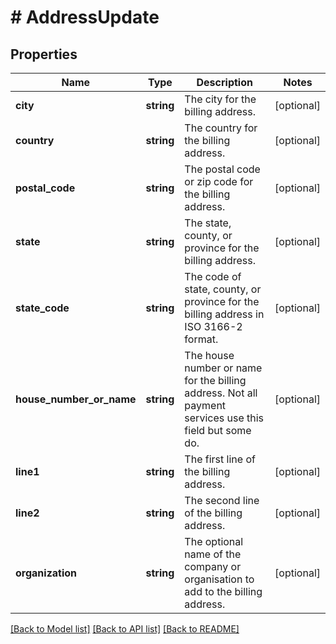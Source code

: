 # # AddressUpdate

## Properties

Name | Type | Description | Notes
------------ | ------------- | ------------- | -------------
**city** | **string** | The city for the billing address. | [optional]
**country** | **string** | The country for the billing address. | [optional]
**postal_code** | **string** | The postal code or zip code for the billing address. | [optional]
**state** | **string** | The state, county, or province for the billing address. | [optional]
**state_code** | **string** | The code of state, county, or province for the billing address in ISO 3166-2 format. | [optional]
**house_number_or_name** | **string** | The house number or name for the billing address. Not all payment services use this field but some do. | [optional]
**line1** | **string** | The first line of the billing address. | [optional]
**line2** | **string** | The second line of the billing address. | [optional]
**organization** | **string** | The optional name of the company or organisation to add to the billing address. | [optional]

[[Back to Model list]](../../README.md#models) [[Back to API list]](../../README.md#endpoints) [[Back to README]](../../README.md)
